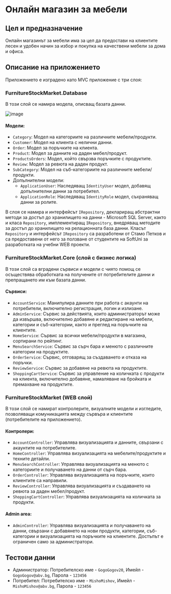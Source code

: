# Онлайн магазин за мебели

## Цел и предназначение
Онлайн магазинът за мебели има за цел да предостави на клиентите лесен и удобен начин за избор и покупка на качествени мебели за дома и офиса.

## Описание на приложението
Приложението е изградено като MVC приложение с три слоя:

### FurnitureStockMarket.Database
В този слой се намира модела, описващ базата данни.

![image](https://github.com/GeorgiParnarev/FurnitureStockMarket/assets/131038567/eb943e13-3625-44fd-b2b4-dce0ff3c4909)

#### Модели:
- `Category`: Модел на категориите на различните мебели/продукти.
- `Customer`: Модел на клиента с нелични данни.
- `Order`: Модел за поръчките на клиента.
- `Product`: Модел за данните на даден мебел/продукт.
- `ProductsOrders`: Модел, който свързва поръчките с продуктите.
- `Review`: Модел за ревюта на даден продукт.
- `SubCategory`: Модел на съб-категориите на различните мебели/продукти.
- Допълнителни модели:
  - `ApplicationUser`: Наследяващ `IdentityUser` модел, добавящ допълнителни данни за потребител.
  - `ApplicationRole`: Наследяващ `IdentityRole` модел, съхраняващ данни за ролите.
  
В слоя се намира и интерфейсът `IRepository`, деклариращ абстрактни методи за достъп до хранилището на данни - Microsoft SQL Server, както и класа `Repository`, имплементиращ `IRepository`, внедряващ методите за достъп до хранилището на релационната база данни. Класът `Repository` и интерфейсът `IRepository` са разработени от Стамо Петков и са предоставени от него за ползване от студентите на SoftUni за разработката на учебни WEB проекти.

### FurnitureStockMarket.Core (слой с бизнес логика)
В този слой са вградени сървиси и модели с чиято помощ се осъществява обработката на получените от потребителите данни и препращането им към базата данни.

#### Сървиси:
- `AccountService`: Манипулира данните при работа с акаунти на потребители, включително регистрация, логин и излизане.
- `AdminService`: Сървис за действията, които администраторът може да извършва, включително добавяне и редактиране на мебели, категории и съб-категории, както и преглед на поръчките на клиентите.
- `HomeService`: Сървис за всички мебели/продукти в магазина, сортирани по рейтинг.
- `MenuSearchService`: Сървис за сърч бара и менюто с различните категории на продуктите.
- `OrderService`: Сървис, отговарящ за създаването и отказа на поръчки.
- `ReviewService`: Сървис за добавяне на ревюта на продуктите.
- `ShoppingCartService`: Сървис за управление на количката с продукти на клиента, включително добавяне, намаляване на бройката и премахване на продуктите.

### FurnitureStockMarket (WEB слой)
В този слой се намират контролерите, визуалните модели и изгледите, позволяващи комуникацията между сървъра и клиентите (потребителите на приложението).

#### Контролери:
- `AccountController`: Управлява визуализацията и данните, свързани с акаунтите на потребителите.
- `HomeController`: Управлява визуализацията на мебелите/продуктите и техните детайли.
- `MenuSearchController`: Управлява визуализацията на менюто с категориите и получаването на данни от сърч бара.
- `OrderController`: Управлява визуализацията на поръчките, които клиентите са направили.
- `ReviewController`: Управлява визуализацията и създаването на ревюта за даден мебел/продукт.
- `ShoppingCartController`: Управлява визуализацията на количката за продукти.

#### Admin area:
- `AdminController`: Управлява визуализацията и получаването на данни, свързани с добавянето на нови продукти, категории, съб-категории и визуализацията на поръчките на клиентите. Достъпът е ограничен само за администратори.

## Тестови данни
- Администратор: Потребителско име - `GogoGogov20`, Имейл - `GogoGogov@abv.bg`, Парола - `123456`
- Потребител: Потребителско име - `MishoMishov`, Имейл - `MishoMishov@abv.bg`, Парола - `123456`
